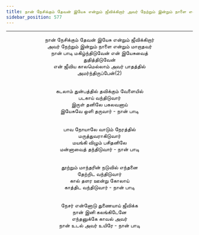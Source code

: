 ```yaml
---
title: நான் நேசிக்கும் தேவன் இயேசு என்றும் ஜீவிக்கிறார் அவர் நேற்றும் இன்றும் நாளை என்றும் மாறாதவர்
sidebar_position: 577
---
```


---
<center>
நான் நேசிக்கும் தேவன் இயேசு என்றும் ஜீவிக்கிறார்<br/>
அவர் நேற்றும் இன்றும் நாளை என்றும் மாறாதவர்<br/>
நான் பாடி மகிழ்ந்திடுவேன் என் இயேசுவைத்<br/>
துதித்திடுவேன்<br/>
என் ஜீவிய காலமெல்லாம் அவர் பாதத்தில்<br/>
அமர்ந்திருப்பேன்(2)<br/><br/>

கடலாம் துன்பத்தில் தவிக்கும் வேளையில்<br/>
படகாய் வந்திடுவார்<br/>
இருள் தனிலே பகலவனாய்<br/>
இயேசுவே ஒளி தருவார்            - நான் பாடி<br/><br/>

பாவ நோயாலே வாடும் நேரத்தில்<br/>
மருத்துவராகிடுவார்<br/>
மயங்கி விழும் பசிதனிலே<br/>
மன்னாவைத் தந்திடுவார்            - நான் பாடி<br/><br/>

தூற்றும் மாந்தரின் நடுவில் எந்தனை<br/>
தேற்றிட வந்திடுவார்<br/>
கால் தளர ஊன்று கோலாய்<br/>
காத்திட வந்திடுவார்                - நான் பாடி<br/><br/>

நேசர் என்னோடு துணையாய் ஜீவிக்க<br/>
நான் இனி கலங்கிடேனே<br/>
எந்தனுக்கே காவல் அவர்<br/>
நான் உடல் அவர் உயிரே            - நான் பாடி
</center>